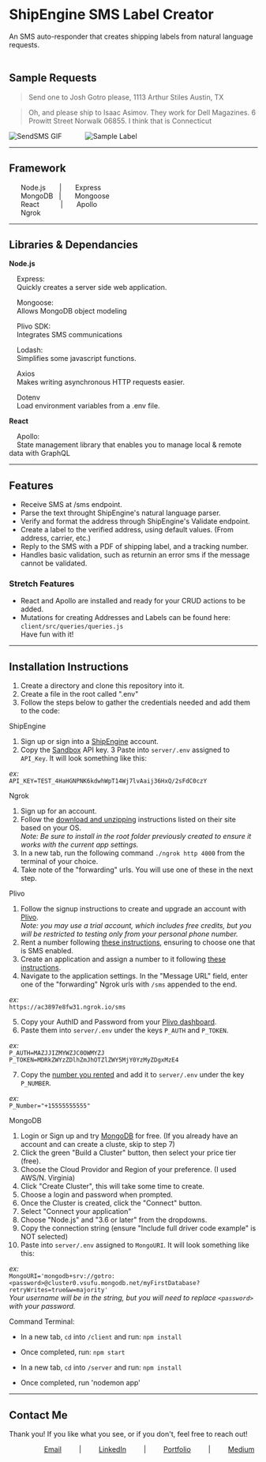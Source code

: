 # ShipEngine SMS Label Creator
<div style="page-break-after: always;"></div>
An SMS auto-responder that creates shipping labels from natural language requests. 
</br></br>

## Sample Requests

> Send one to Josh Gotro please, 1113 Arthur Stiles Austin, TX

> Oh, and please ship to Isaac Asimov. They work for Dell Magazines. 6 Prowitt Street Norwalk 06855. I think that is Connecticut


![SendSMS GIF](SESMS.gif)&nbsp; &nbsp; &nbsp; &nbsp; &nbsp; &nbsp; ![Sample Label](samplelabel.png)

---
## Framework 
&nbsp; &nbsp; &nbsp; Node.js &nbsp; &nbsp; &nbsp; | &nbsp; &nbsp; &nbsp; Express  
&nbsp; &nbsp; &nbsp; MongoDB &nbsp; | &nbsp; &nbsp; &nbsp; Mongoose  
&nbsp; &nbsp; &nbsp; React &nbsp; &nbsp; &nbsp; &nbsp; &nbsp; | &nbsp; &nbsp; &nbsp; Apollo  
&nbsp; &nbsp; &nbsp; Ngrok    

---
## Libraries & Dependancies
**Node.js**  

&nbsp; &nbsp; Express:  
&nbsp; &nbsp; Quickly creates a server side web application. 

&nbsp; &nbsp; Mongoose:  
&nbsp; &nbsp; Allows MongoDB object modeling

&nbsp; &nbsp; Plivo SDK:  
&nbsp; &nbsp; Integrates SMS communications

&nbsp; &nbsp; Lodash:  
&nbsp; &nbsp; Simplifies some javascript functions. 

&nbsp; &nbsp; Axios  
&nbsp; &nbsp; Makes writing asynchronous HTTP requests easier. 

&nbsp; &nbsp; Dotenv  
&nbsp; &nbsp; Load environment variables from a .env file. 

**React**  

&nbsp; &nbsp; Apollo:  
&nbsp; &nbsp; State management library that enables you to manage local & remote data with GraphQL

---
## Features

- Receive SMS at /sms endpoint.  
- Parse the text throught ShipEngine's natural language parser. 
- Verify and format the address through ShipEngine's Validate endpoint. 
- Create a label to the verified address, using default values. (From address, carrier, etc.)
- Reply to the SMS with a PDF of shipping label, and a tracking number. 
- Handles basic validation, such as returnin an error sms if the message cannot be validated. 

### Stretch Features
- React and Apollo are installed and ready for your CRUD actions to be added. 
- Mutations for creating Addresses and Labels can be found here:  
 `client/src/queries/queries.js`  
Have fun with it!

---
## Installation Instructions

1. Create a directory and clone this repository into it.  
2. Create a file in the root called ".env"
3. Follow the steps below to gather the credentials needed and add them to the code: 

ShipEngine
1. Sign up or sign into a [ShipEngine](https://app.shipengine.com/) account. 
2. Copy the [Sandbox](https://www.shipengine.com/docs/sandbox/) API key.
3 Paste into `server/.env` assigned to `API_Key`. It will look something like this:    

*ex:*  
 ```API_KEY=TEST_4HaHGNPNK6kdwhWpT14Wj7lvAaij36HxQ/2sFdC0czY``` 

Ngrok  
1. Sign up for an account.  
2. Follow the [download and unzipping](https://dashboard.ngrok.com/get-started/setup) instructions listed on their site based on your OS.  
*Note: Be sure to install in the root folder previously created to ensure it works with the current app settings.*
3. In a new tab, run the following command `./ngrok http 4000` from the terminal of your choice. 
4. Take note of the "forwarding" urls. You will use one of these in the next step. 

Plivo  
1. Follow the signup instructions to create and upgrade an account with [Plivo](https://console.plivo.com/accounts/register/).  
*Note: you may use a trial account, which includes free credits, but you will be restricted to testing only from your personal phone number.*  
2. Rent a number following [these instructions](https://support.plivo.com/hc/en-us/articles/360041397412-How-can-I-rent-a-phone-number-), ensuring to choose one that is SMS enabled. 
3. Create an application and assign a number to it following [these instructions](https://support.plivo.com/hc/en-us/articles/360041395852-How-can-I-set-up-an-application-and-assign-a-number-to-it-). 
4. Navigate to the application settings. In the "Message URL" field, enter one of the "forwarding" Ngrok urls with `/sms` appended to the end.  

*ex:*  
```https://ac3897e8fw31.ngrok.io/sms```

5. Copy your AuthID and Password from your [Plivo dashboard](https://console.plivo.com/dashboard/). 
6. Paste them into `server/.env` under the keys  `P_AUTH` and `P_TOKEN`.  

*ex:*  
```P_AUTH=MAZJJIZMYWZJC0OWMYZJ```  
```P_TOKEN=MDRkZWYzZDlhZmJhOTZlZWY5MjY0YzMyZDgxMzE4```

7. Copy the [number you rented](https://console.plivo.com/active-phone-numbers/) and add it to `server/.env` under the key  `P_NUMBER`.  
 
*ex:*  
```P_Number="+15555555555"```  

MongoDB  
1. Login or Sign up and try [MongoDB](https://www.mongodb.com/try) for free. (If you already have an account and can create a cluste, skip to step 7)
2. Click the green "Build a Cluster" button, then select your price tier (free). 
3. Choose the Cloud Providor and Region of your preference. (I used AWS/N. Virginia)
4. Click "Create Cluster", this will take some time to create. 
5. Choose a login and password when prompted. 
6. Once the Cluster is created, click the "Connect" button. 
7. Select "Connect your application"
8. Choose "Node.js" and "3.6 or later" from the dropdowns. 
9. Copy the connection string (ensure "Include full driver code example" is NOT selected)
10. Paste into `server/.env` assigned to `MongoURI`. It will look something like this:  

*ex:*  
 ```MongoURI='mongodb+srv://gotro:<password>@cluster0.vsufu.mongodb.net/myFirstDatabase?retryWrites=true&w=majority'```  
*Your username will be in the string, but you will need to replace `<password>` with your password.*


Command Terminal:
- In a new tab, `cd` into `/client` and run:  `npm install`
- Once completed, run: `npm start`

- In a new tab, `cd` into `/server` and run:  `npm install`
- Once completed, run 'nodemon app'


---
## Contact Me

Thank you! If you like what you see, or if you don't, feel free to reach out!

&nbsp; &nbsp; &nbsp; &nbsp; &nbsp; &nbsp; &nbsp; &nbsp; &nbsp; [Email](joshuagauthreaux@gmail.com)&nbsp; &nbsp; &nbsp; &nbsp; &nbsp;| &nbsp; &nbsp; &nbsp; &nbsp; [LinkedIn](https://www.linkedin.com/in/josh-gauthreaux/)&nbsp; &nbsp; &nbsp; &nbsp; &nbsp;| &nbsp; &nbsp; &nbsp; &nbsp; [Portfolio](https://www.joshgotro.com)&nbsp; &nbsp; &nbsp; &nbsp; &nbsp;| &nbsp; &nbsp; &nbsp; &nbsp; [Medium](https://medium.com/@joshuagauthreaux)





